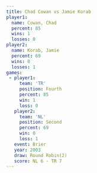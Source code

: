 ```yaml
---
title: Chad Cowan vs Jamie Korab
player1:            
  name: Cowan, Chad 
  percent: 85       
  wins: 1           
  losses: 0         
player2:            
  name: Korab, Jamie
  percent: 69       
  wins: 0           
  losses: 1         
games:
 - player1:          
     team: 'TR'      
     position: Fourth
     percent: 85     
     win: 1          
     loss: 0         
   player2:          
     team: 'NL'      
     position: Second
     percent: 69     
     win: 0          
     loss: 1         
   event: Brier        
   year: 2003          
   draw: Round Robin(2)
   score: NL 6 - TR 7  
---
```

